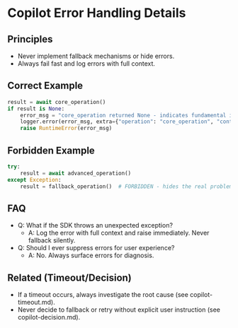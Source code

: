 # Copilot Error Handling Details

## Principles
- Never implement fallback mechanisms or hide errors.
- Always fail fast and log errors with full context.

## Correct Example
```python
result = await core_operation()
if result is None:
    error_msg = "core_operation returned None - indicates fundamental issue"
    logger.error(error_msg, extra={"operation": "core_operation", "context": context})
    raise RuntimeError(error_msg)
```

## Forbidden Example
```python
try:
    result = await advanced_operation()
except Exception:
    result = fallback_operation()  # FORBIDDEN - hides the real problem
```

## FAQ
- Q: What if the SDK throws an unexpected exception?
  - A: Log the error with full context and raise immediately. Never fallback silently.
- Q: Should I ever suppress errors for user experience?
  - A: No. Always surface errors for diagnosis.

## Related (Timeout/Decision)
- If a timeout occurs, always investigate the root cause (see copilot-timeout.md).
- Never decide to fallback or retry without explicit user instruction (see copilot-decision.md).
